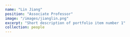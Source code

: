 ```yaml
---
name: "Lin Jiang"
position: "Associate Professor"
image: "/images/jianglin.png"
excerpt: "Short description of portfolio item number 1"
collection: people
---
```

